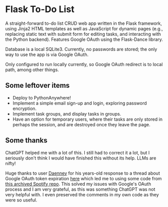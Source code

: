 # Flask To-Do List

A straight-forward to-do list CRUD web app written in the Flask framework, using Jinja2 HTML templates as well as JavaScript for dynamic pages (e.g., replacing static text with submit form for editing tasks, and interacting with the Python backend). Features Google OAuth using the Flask-Dance library.

Database is a local SQLite3. Currently, no passwords are stored; the only way to use the app is via Google OAuth.

Only configured to run locally currently, so Google OAuth redirect is to local path, among other things.


## Some leftover items

* Deploy to PythonAnywhere!
* Implement a simple email sign-up and login, exploring password encryption.
* Implement task groups, and display tasks in groups.
* Have an option for temporary users, where their tasks are only stored in perhaps the session, and are destroyed once they leave the page.


## Some thanks

ChatGPT helped me with a lot of this. I still had to correct it a lot, but I seriously don't think I would have finished this without its help. LLMs are nifty!

Huge thanks to user [Daenney](https://github.com/daenney) for his years-old response to a thread about Google OAuth token expiration [here](https://github.com/singingwolfboy/flask-dance/issues/143) which led me to using some code from [this archived Spotify repo](https://github.com/spotify/gimme/blob/master/gimme/views.py#L52-L94). This solved my issues with Google's OAuth process and I am very grateful, as this was something ChatGPT was not very helpful with. I even preserved the comments in my own code as they were so useful.